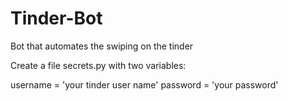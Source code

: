 # Tinder-Bot
Bot that automates the swiping on the tinder


Create a file secrets.py with two variables:


  username = 'your tinder user name'
  password = 'your password'
